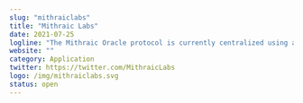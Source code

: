```yaml
---
slug: "mithraiclabs"
title: "Mithraic Labs"
date: 2021-07-25
logline: "The Mithraic Oracle protocol is currently centralized using a Trusted Third Party architecture. There's a lot more we'd like to add to this protocol in order to make it more flexible and eventually decentralized!"
website: ""
category: Application
twitter: https://twitter.com/MithraicLabs
logo: /img/mithraiclabs.svg
status: open
---
```

